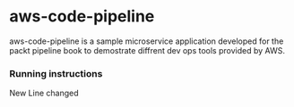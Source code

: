 # aws-code-pipeline #
aws-code-pipeline is a sample microservice application developed for the packt pipeline book to demostrate diffrent dev ops tools provided by AWS.

### Running instructions ###
New Line changed